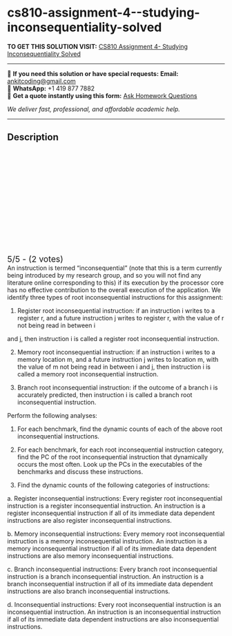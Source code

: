 # cs810-assignment-4--studying-inconsequentiality-solved
**TO GET THIS SOLUTION VISIT:** [CS810 Assignment 4- Studying Inconsequentiality Solved](https://www.ankitcodinghub.com/product/cs810-assignment-4-studying-inconsequentiality-solved/)


---

📩 **If you need this solution or have special requests:** **Email:** ankitcoding@gmail.com  
📱 **WhatsApp:** +1 419 877 7882  
📄 **Get a quote instantly using this form:** [Ask Homework Questions](https://www.ankitcodinghub.com/services/ask-homework-questions/)

*We deliver fast, professional, and affordable academic help.*

---

<h2>Description</h2>



<div class="kk-star-ratings kksr-auto kksr-align-center kksr-valign-top" data-payload="{&quot;align&quot;:&quot;center&quot;,&quot;id&quot;:&quot;117997&quot;,&quot;slug&quot;:&quot;default&quot;,&quot;valign&quot;:&quot;top&quot;,&quot;ignore&quot;:&quot;&quot;,&quot;reference&quot;:&quot;auto&quot;,&quot;class&quot;:&quot;&quot;,&quot;count&quot;:&quot;2&quot;,&quot;legendonly&quot;:&quot;&quot;,&quot;readonly&quot;:&quot;&quot;,&quot;score&quot;:&quot;5&quot;,&quot;starsonly&quot;:&quot;&quot;,&quot;best&quot;:&quot;5&quot;,&quot;gap&quot;:&quot;4&quot;,&quot;greet&quot;:&quot;Rate this product&quot;,&quot;legend&quot;:&quot;5\/5 - (2 votes)&quot;,&quot;size&quot;:&quot;24&quot;,&quot;title&quot;:&quot;CS810 Assignment 4- Studying Inconsequentiality Solved&quot;,&quot;width&quot;:&quot;138&quot;,&quot;_legend&quot;:&quot;{score}\/{best} - ({count} {votes})&quot;,&quot;font_factor&quot;:&quot;1.25&quot;}">

<div class="kksr-stars">

<div class="kksr-stars-inactive">
            <div class="kksr-star" data-star="1" style="padding-right: 4px">


<div class="kksr-icon" style="width: 24px; height: 24px;"></div>
        </div>
            <div class="kksr-star" data-star="2" style="padding-right: 4px">


<div class="kksr-icon" style="width: 24px; height: 24px;"></div>
        </div>
            <div class="kksr-star" data-star="3" style="padding-right: 4px">


<div class="kksr-icon" style="width: 24px; height: 24px;"></div>
        </div>
            <div class="kksr-star" data-star="4" style="padding-right: 4px">


<div class="kksr-icon" style="width: 24px; height: 24px;"></div>
        </div>
            <div class="kksr-star" data-star="5" style="padding-right: 4px">


<div class="kksr-icon" style="width: 24px; height: 24px;"></div>
        </div>
    </div>

<div class="kksr-stars-active" style="width: 138px;">
            <div class="kksr-star" style="padding-right: 4px">


<div class="kksr-icon" style="width: 24px; height: 24px;"></div>
        </div>
            <div class="kksr-star" style="padding-right: 4px">


<div class="kksr-icon" style="width: 24px; height: 24px;"></div>
        </div>
            <div class="kksr-star" style="padding-right: 4px">


<div class="kksr-icon" style="width: 24px; height: 24px;"></div>
        </div>
            <div class="kksr-star" style="padding-right: 4px">


<div class="kksr-icon" style="width: 24px; height: 24px;"></div>
        </div>
            <div class="kksr-star" style="padding-right: 4px">


<div class="kksr-icon" style="width: 24px; height: 24px;"></div>
        </div>
    </div>
</div>


<div class="kksr-legend" style="font-size: 19.2px;">
            5/5 - (2 votes)    </div>
    </div>
An instruction is termed “inconsequential” (note that this is a term currently being introduced by my research group, and so you will not find any literature online corresponding to this) if its execution by the processor core has no effective contribution to the overall execution of the application. We identify three types of root inconsequential instructions for this assignment:

1. Register root inconsequential instruction: if an instruction i writes to a register r, and a future instruction j writes to register r, with the value of r not being read in between i

and j, then instruction i is called a register root inconsequential instruction.

2. Memory root inconsequential instruction: if an instruction i writes to a memory location m, and a future instruction j writes to location m, with the value of m not being read in between i and j, then instruction i is called a memory root inconsequential instruction.

3. Branch root inconsequential instruction: if the outcome of a branch i is accurately predicted, then instruction i is called a branch root inconsequential instruction.

Perform the following analyses:

1. For each benchmark, find the dynamic counts of each of the above root inconsequential instructions.

2. For each benchmark, for each root inconsequential instruction category, find the PC of the root inconsequential instruction that dynamically occurs the most often. Look up the PCs in the executables of the benchmarks and discuss these instructions.

3. Find the dynamic counts of the following categories of instructions:

a. Register inconsequential instructions: Every register root inconsequential instruction is a register inconsequential instruction. An instruction is a register inconsequential instruction if all of its immediate data dependent instructions are also register inconsequential instructions.

b. Memory inconsequential instructions: Every memory root inconsequential instruction is a memory inconsequential instruction. An instruction is a memory inconsequential instruction if all of its immediate data dependent instructions are also memory inconsequential instructions.

c. Branch inconsequential instructions: Every branch root inconsequential instruction is a branch inconsequential instruction. An instruction is a branch inconsequential instruction if all of its immediate data dependent instructions are also branch inconsequential instructions.

d. Inconsequential instructions: Every root inconsequential instruction is an inconsequential instruction. An instruction is an inconsequential instruction if all of its immediate data dependent instructions are also inconsequential instructions.

